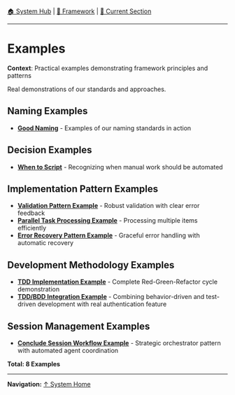 [🏠 System Hub](INDEX.md) | [📁 Framework](./) | [📖 Current Section](#)

---

# Examples

**Context**: Practical examples demonstrating framework principles and patterns


Real demonstrations of our standards and approaches.

## Naming Examples
- **[Good Naming](examples/good-naming.md)** - Examples of our naming standards in action

## Decision Examples
- **[When to Script](examples/when-to-script.md)** - Recognizing when manual work should be automated

## Implementation Pattern Examples
- **[Validation Pattern Example](examples/validation-pattern-example.md)** - Robust validation with clear error feedback
- **[Parallel Task Processing Example](examples/parallel-task-processing-example.md)** - Processing multiple items efficiently
- **[Error Recovery Pattern Example](examples/error-recovery-pattern-example.md)** - Graceful error handling with automatic recovery

## Development Methodology Examples
- **[TDD Implementation Example](examples/tdd-implementation-example.md)** - Complete Red-Green-Refactor cycle demonstration
- **[TDD/BDD Integration Example](examples/tdd-bdd-integration-example.md)** - Combining behavior-driven and test-driven development with real authentication feature

## Session Management Examples
- **[Conclude Session Workflow Example](examples/conclude-session-workflow-example.md)** - Strategic orchestrator pattern with automated agent coordination

**Total: 8 Examples**

---
**Navigation:** [↑ System Home](INDEX.md)
